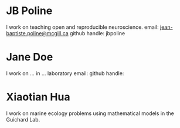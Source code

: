 # JB Poline
I work on teaching open and reproducible neuroscience.
email: jean-baptiste.poline@mcgill.ca
github handle: jbpoline
# Jane Doe
I work on ... in ... laboratory
email: 
github handle: 
# Xiaotian Hua
I work on marine ecology problems using mathematical models in the Guichard Lab.
